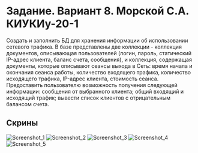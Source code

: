 # Задание. Вариант 8. Морской С.А. КИУКИу-20-1
Создать и заполнить БД для хранения информации об использовании сетевого трафика. В базе представлены две коллекции - коллекция документов, описывающая пользователей (логин, пароль, статический IP-адрес клиента, баланс счета, сообщения), и коллекция, содержащая документы, которые описывают сеансы выхода в Сеть: время начала и окончания сеанса работы, количество входящего трафика, количество исходящего трафика, IP-адрес клиента, стоимость сеанса.
Предоставить пользователю возможность получения следующей информации:
сообщения от выбранного клиента;
общий входящий и исходящий трафик;
вывести список клиентов с отрицательным балансом счета.
## Скрины
![Screenshot_1](https://user-images.githubusercontent.com/108541122/176934976-0ab24dfa-24e6-4e68-ba83-25570aba240e.png)
![Screenshot_2](https://user-images.githubusercontent.com/108541122/176934981-52b56a14-9d44-4720-911a-a0bd5986dbbe.png)
![Screenshot_3](https://user-images.githubusercontent.com/108541122/176934990-ad6e1356-9f53-4ebf-8dc0-525030af04c0.png)
![Screenshot_4](https://user-images.githubusercontent.com/108541122/176934993-76eba64a-a23b-4438-aed0-f6164d4389c0.png)
![Screenshot_5](https://user-images.githubusercontent.com/108541122/176934996-d2703446-0ba1-4f13-8515-6b57bfc6ba74.png)
